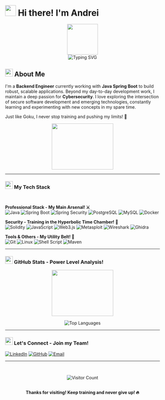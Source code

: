 # <img src="https://media.giphy.com/media/icUEIrjnUuFCWDxFpU/giphy.gif" width="35" height="35" /> Hi there! I'm Andrei

<div align="center">
  <img src="https://media.giphy.com/media/v1.Y2lkPWVjZjA1ZTQ3OXRweW8ydnRieHh4b2x2c2NtcjFubjl5azcweWFtcGs3aHU1em8wcyZlcD12MV9naWZzX3NlYXJjaCZjdD1n/oTjoawKEq3wYD5fKEh/giphy.gif" width="100" height="100" />
  <br/>
  <img src="https://readme-typing-svg.herokuapp.com?font=Fira+Code&size=22&pause=1000&color=FF6B35&center=true&vCenter=true&random=false&width=485&lines=Backend+Engineer+💻;Cyber+Security+🛡️;Powering+up+like+Goku!+⚡" alt="Typing SVG" />
</div>

## <img src="https://media.giphy.com/media/v1.Y2lkPTc5MGI3NjExdWxoMnpoNmg3cDB5MGV0bDFxYmJjNm1raWZocXloYXRhZzBzOWI1MyZlcD12MV9naWZzX3NlYXJjaCZjdD1n/aAbax5anloMNk6TSP9/giphy.gif" width="25" height="25" /> About Me

I'm a **Backend Engineer** currently working with **Java Spring Boot** to build robust, scalable applications. Beyond my day-to-day development work, I maintain a deep passion for **Cybersecurity**. I love exploring the intersection of secure software development and emerging technologies, constantly learning and experimenting with new concepts in my spare time.

Just like Goku, I never stop training and pushing my limits! 💪

<div align="center">
  <img src="https://media2.giphy.com/media/v1.Y2lkPTc5MGI3NjExbjF3OGg3bGMwaHNzOXI3emx2MTB1OGVmbTU2Ynprajg1bGg5MDF2NSZlcD12MV9pbnRlcm5hbF9naWZfYnlfaWQmY3Q9Zw/osm7o1nCvv7pR7AyGO/giphy.gif" width="200" height="150" />
</div>

---

### <img src="https://media.giphy.com/media/LmNwrBhejkK9EFP504/giphy.gif" width="25" height="25" /> My Tech Stack

</br>
  
**Professional Stack - My Main Arsenal! ⚔️**  
![Java](https://img.shields.io/badge/Java-%23ED8B00.svg?style=for-the-badge&logo=openjdk&logoColor=white)
![Spring Boot](https://img.shields.io/badge/Spring_Boot-%236DB33F.svg?style=for-the-badge&logo=spring&logoColor=white)
![Spring Security](https://img.shields.io/badge/Spring_Security-%236DB33F.svg?style=for-the-badge&logo=spring&logoColor=white)
![PostgreSQL](https://img.shields.io/badge/PostgreSQL-%23316192.svg?style=for-the-badge&logo=postgresql&logoColor=white)
![MySQL](https://img.shields.io/badge/MySQL-%234479A1.svg?style=for-the-badge&logo=mysql&logoColor=white)
![Docker](https://img.shields.io/badge/Docker-%232496ED.svg?style=for-the-badge&logo=docker&logoColor=white)

**Security - Training in the Hyperbolic Time Chamber! 🚀**  
![Solidity](https://img.shields.io/badge/Solidity-%23363636.svg?style=for-the-badge&logo=solidity&logoColor=white)
![JavaScript](https://img.shields.io/badge/JavaScript-%23F7DF1E.svg?style=for-the-badge&logo=javascript&logoColor=black)
![Web3.js](https://img.shields.io/badge/Web3.js-F16822?style=for-the-badge&logo=web3.js&logoColor=white)
![Metasploit](https://img.shields.io/badge/Metasploit-239120?style=for-the-badge&logo=metasploit&logoColor=white)
![Wireshark](https://img.shields.io/badge/Wireshark-1679A7?style=for-the-badge&logo=wireshark&logoColor=white)
![Ghidra](https://img.shields.io/badge/Ghidra-FF0000?style=for-the-badge&logo=ghidra&logoColor=white)

**Tools & Others - My Utility Belt! 🔧**  
![Git](https://img.shields.io/badge/Git-F05032?style=for-the-badge&logo=git&logoColor=white)
![Linux](https://img.shields.io/badge/Linux-FCC624?style=for-the-badge&logo=linux&logoColor=black)
![Shell Script](https://img.shields.io/badge/Shell_Script-%23121011.svg?style=for-the-badge&logo=gnu-bash&logoColor=white)
![Maven](https://img.shields.io/badge/Maven-C71A36?style=for-the-badge&logo=apache-maven&logoColor=white)

</div>

---

### <img src="https://media.giphy.com/media/5GoVLqeAOo6PK/giphy.gif" width="25" height="25" /> GitHub Stats - Power Level Analysis!

<div align="center">
  <img src="https://media.giphy.com/media/fwbZnTftCXVocKzfxR/giphy.gif" width="200" height="150" />
  <br/>
  
![Top Languages](https://github-readme-stats.vercel.app/api/top-langs/?username=andrei2308&layout=compact&theme=tokyonight&title_color=FF6B35&icon_color=FF6B35&text_color=ffffff&bg_color=0D1117)

</div>

---

### <img src="https://media.giphy.com/media/3oriO0OEd9QIDdllqo/giphy.gif" width="25" height="25" /> Let's Connect - Join my Team!
  
[![LinkedIn](https://img.shields.io/badge/LinkedIn-%230077B5.svg?style=for-the-badge&logo=linkedin&logoColor=white)](https://www.linkedin.com/in/andrei-chitoiu-896248207/)
[![GitHub](https://img.shields.io/badge/GitHub-%23121011.svg?style=for-the-badge&logo=github&logoColor=white)](https://github.com/andrei2308)
[![Email](https://img.shields.io/badge/Email-D14836?style=for-the-badge&logo=gmail&logoColor=white)](mailto:chitoiu.andrei2@yahoo.com)

</div>

---

<div align="center">
  <br/>
  
![Visitor Count](https://visitor-badge.laobi.icu/badge?page_id=andrei2308.andrei2308&color=ff6b35&style=for-the-badge)

</div>

<div align="center">
  <br/>
  <strong>Thanks for visiting! Keep training and never give up! 🔥</strong>
</div>
